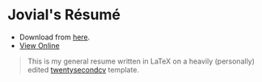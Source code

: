 # Jovial's Résumé

- Download from [here](https://github.com/joe733/my-resume/raw/master/Resume.pdf).
- [View Online](https://github.com/joe733/my-resume/blob/master/Resume.pdf)

> This is my general resume written in LaTeX on a heavily (personally) edited [twentysecondcv](https://github.com/spagnuolocarmine/TwentySecondsCurriculumVitae-LaTex/) template.
